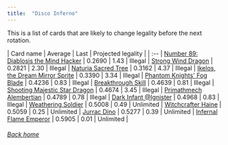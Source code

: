 ```yaml
---
title:  "Disco Inferno"
---
```


This is a list of cards that are likely to change legality before the next rotation.

| Card name | Average | Last | Projected legality |
| :-- |
[Number 89: Diablosis the Mind Hacker](https://db.ygoprodeck.com/card/?search=Number%2089:%20Diablosis%20the%20Mind%20Hacker) | 0.2690 | 1.43 | Illegal |
[Strong Wind Dragon](https://db.ygoprodeck.com/card/?search=Strong%20Wind%20Dragon) | 0.2821 | 2.30 | Illegal |
[Naturia Sacred Tree](https://db.ygoprodeck.com/card/?search=Naturia%20Sacred%20Tree) | 0.3162 | 4.37 | Illegal |
[Ikelos, the Dream Mirror Sprite](https://db.ygoprodeck.com/card/?search=Ikelos,%20the%20Dream%20Mirror%20Sprite) | 0.3390 | 3.34 | Illegal |
[Phantom Knights' Fog Blade](https://db.ygoprodeck.com/card/?search=Phantom%20Knights'%20Fog%20Blade) | 0.4236 | 0.83 | Illegal |
[Breakthrough Skill](https://db.ygoprodeck.com/card/?search=Breakthrough%20Skill) | 0.4639 | 0.81 | Illegal |
[Shooting Majestic Star Dragon](https://db.ygoprodeck.com/card/?search=Shooting%20Majestic%20Star%20Dragon) | 0.4674 | 3.45 | Illegal |
[Primathmech Alembertian](https://db.ygoprodeck.com/card/?search=Primathmech%20Alembertian) | 0.4789 | 0.78 | Illegal |
[Dark Infant @Ignister](https://db.ygoprodeck.com/card/?search=Dark%20Infant%20@Ignister) | 0.4968 | 0.83 | Illegal |
[Weathering Soldier](https://db.ygoprodeck.com/card/?search=Weathering%20Soldier) | 0.5008 | 0.49 | Unlimited |
[Witchcrafter Haine](https://db.ygoprodeck.com/card/?search=Witchcrafter%20Haine) | 0.5059 | 0.25 | Unlimited |
[Jurrac Dino](https://db.ygoprodeck.com/card/?search=Jurrac%20Dino) | 0.5277 | 0.39 | Unlimited |
[Infernal Flame Emperor](https://db.ygoprodeck.com/card/?search=Infernal%20Flame%20Emperor) | 0.5905 | 0.01 | Unlimited |

###### [Back home](index)